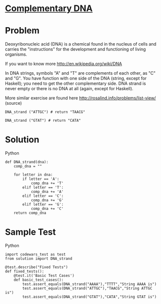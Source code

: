 # [Complementary DNA](https://www.codewars.com/kata/554e4a2f232cdd87d9000038/)

# Problem

Deoxyribonucleic acid (DNA) is a chemical found in the nucleus of cells and carries the "instructions" for the development and functioning of living organisms.

If you want to know more http://en.wikipedia.org/wiki/DNA

In DNA strings, symbols "A" and "T" are complements of each other, as "C" and "G". You have function with one side of the DNA (string, except for Haskell); you need to get the other complementary side. DNA strand is never empty or there is no DNA at all (again, except for Haskell).

More similar exercise are found here http://rosalind.info/problems/list-view/ (source)

```PY
DNA_strand ("ATTGC") # return "TAACG"

DNA_strand ("GTAT") # return "CATA"
```

# Solution

Python

```PY
def DNA_strand(dna):
    comp_dna = ""

    for letter in dna:
        if letter == 'A':
            comp_dna += 'T'
        elif letter == 'T':
            comp_dna += 'A'
        elif letter == 'C':
            comp_dna += 'G'
        elif letter == 'G':
            comp_dna += 'C'
    return comp_dna
```

# Sample Test

Python

```PY
import codewars_test as test
from solution import DNA_strand

@test.describe("Fixed Tests")
def fixed_tests():
    @test.it('Basic Test Cases')
    def basic_test_cases():
        test.assert_equals(DNA_strand("AAAA"),"TTTT","String AAAA is")
        test.assert_equals(DNA_strand("ATTGC"),"TAACG","String ATTGC is")
        test.assert_equals(DNA_strand("GTAT"),"CATA","String GTAT is")
```
